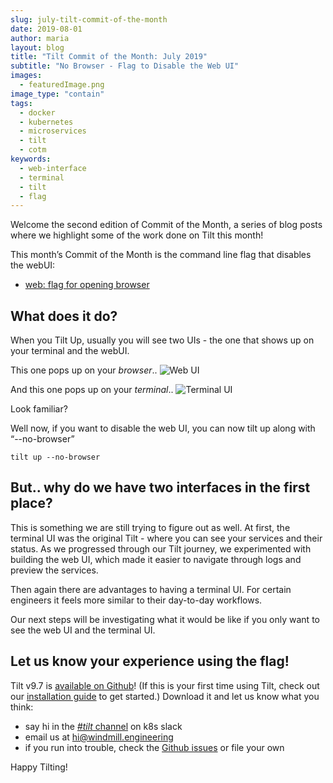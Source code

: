 ```yaml
---
slug: july-tilt-commit-of-the-month
date: 2019-08-01
author: maria
layout: blog
title: "Tilt Commit of the Month: July 2019"
subtitle: "No Browser - Flag to Disable the Web UI"
images:
  - featuredImage.png
image_type: "contain"
tags:
  - docker
  - kubernetes
  - microservices
  - tilt
  - cotm
keywords:
  - web-interface
  - terminal
  - tilt
  - flag 
---
```



Welcome the second edition of Commit of the Month, a series of blog posts where we highlight some of the work done on Tilt this month! 

This month’s Commit of the Month is the command line flag that disables the webUI:

* [web: flag for opening browser](https://github.com/windmilleng/tilt/pull/1830)

## What does it do?


When you Tilt Up, usually you will see two UIs - the one that shows up on your terminal and the webUI.

This one pops up on your _browser_..
![Web UI](/assets/images/july-tilt-commit-of-the-month/webUI.png) 

And this one pops up on your _terminal_.. 
![Terminal UI](/assets/images/july-tilt-commit-of-the-month/TUI.png)

Look familiar? 

Well now, if you want to disable the web UI, you can now tilt up along with “--no-browser” 
```
tilt up --no-browser
```

## But.. why do we have two interfaces in the first place? 
This is something we are still trying to figure out as well. At first, the terminal UI was the original Tilt - where you can see your services and their status. As we progressed through our Tilt journey, we experimented with building the web UI, which made it easier to navigate through logs and preview the services.  

Then again there are advantages to having a terminal UI. For certain engineers it feels more similar to their day-to-day workflows. 

Our next steps will be investigating what it would be like if you only want to see the web UI and the terminal UI.  

## Let us know your experience using the flag! 

Tilt v9.7 is [available on Github](https://github.com/windmilleng/tilt/releases)! (If this is your first time using Tilt, check out our [installation guide](https://docs.tilt.dev/install.html) to get started.) Download it and let us know what you think: 
* say hi in the [*#tilt* channel](https://kubernetes.slack.com/messages/CESBL84MV/) on k8s slack
* email us at [hi@windmill.engineering](mailto:hi@windmill.engineering)
* if you run into trouble, check the [Github issues](https://github.com/windmilleng/tilt/issues) or file your own

Happy Tilting!
